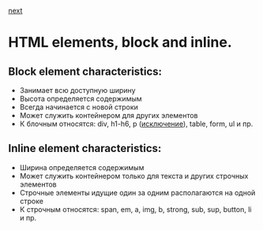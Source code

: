 <a href="02.md">next</a>

<h1>
HTML elements, block and inline.
</h1>
<h2>
Block element characteristics:
</h2>
<ul>
<li>
Занимает всю доступную ширину
</li>
<li>
Высота определяется содержимым
</li>
<li>
Всегда начинается с новой строки
</li>
<li>
Может служить контейнером для других элементов
</li>
<li>
К блочным относятся: div, h1-h6, p (<a href="https://codepen.io/paawel/pen/RLexoW">исключение</a>), table, form, ul и пр.
</li>
</ul>

<h2>
Inline element characteristics:
</h2>
<ul>
<li>
Ширина определяется содержимым
</li>
<li>
Может служить контейнером только для текста и других строчных элементов
</li>
<li>
Строчные элементы идущие один за одним располагаются на одной строке
</li>
<li>
К строчным относятся: span, em, a, img, b, strong, sub, sup, button, li и пр.
</li>
</ul>
